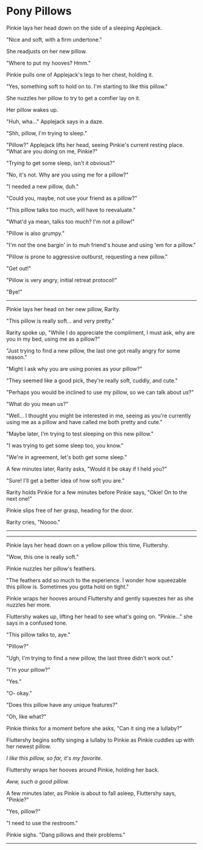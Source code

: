 # Pony Pillows

Pinkie lays her head down on the side of a sleeping Applejack.

"Nice and soft, with a firm undertone."

She readjusts on her new pillow.

"Where to put my hooves? Hmm."

Pinkie pulls one of Applejack's legs to her chest, holding it.

"Yes, something soft to hold on to. I'm starting to like this pillow."

She nuzzles her pillow to try to get a comfier lay on it.

Her pillow wakes up.

"Huh, wha…" Applejack says in a daze.

"Shh, pillow, I'm trying to sleep."

"Pillow?" Applejack lifts her head, seeing Pinkie's current resting place. "What are you doing on me, Pinkie?"

"Trying to get some sleep, isn't it obvious?"

"No, it's not. Why are you using me for a pillow?"

"I needed a new pillow, duh."

"Could you, maybe, not use your friend as a pillow?"

"This pillow talks too much, will have to reevaluate."

"What'd ya mean, talks too much? I'm not a pillow!"

"Pillow is also grumpy."

"I'm not the one bargin' in to muh friend's house and using 'em for a pillow."

"Pillow is prone to aggressive outburst, requesting a new pillow."

"Get out!"

"Pillow is very angry, initial retreat protocol!"

"Bye!"

***

Pinkie lays her head on her new pillow, Rarity.

"This pillow is really soft… and very pretty."

Rarity spoke up, "While I do appreciate the compliment, I must ask, why are you in my bed, using me as a pillow?"

"Just trying to find a new pillow, the last one got really angry for some reason."

"Might I ask why you are using ponies as your pillow?"

"They seemed like a good pick, they're really soft, cuddly, and cute."

"Perhaps you would be inclined to use my pillow, so we can talk about *us*?"

"What do you mean *us*?"

"Well… I thought you might be interested in me, seeing as you're currently using me as a pillow and have called me both pretty and cute."

"Maybe later, I'm trying to test sleeping on this new pillow."

"I was trying to get some sleep too, you know."

"We're in agreement, let's both get some sleep."

A few minutes later, Rarity asks, "Would it be okay if I held you?"

"Sure! I'll get a better idea of how soft you are."

Rarity holds Pinkie for a few minutes before Pinkie says, "Okie! On to the next one!"

Pinkie slips free of her grasp, heading for the door.

Rarity cries, "Noooo."

***



***

Pinkie lays her head down on a yellow pillow this time, Fluttershy.

"Wow, this one is really soft."

Pinkie nuzzles her pillow's feathers.

"The feathers add so much to the experience. I wonder how squeezable this pillow is. Sometimes you gotta hold on tight."

Pinkie wraps her hooves around Fluttershy and gently squeezes her as she nuzzles her more.

Fluttershy wakes up, lifting her head to see what's going on. "Pinkie…" she says in a confused tone.

"This pillow talks to, aye."

"Pillow?"

"Ugh, I'm trying to find a new pillow, the last three didn't work out."

"I'm your pillow?"

"Yes."

"O- okay."

"Does this pillow have any unique features?"

"Oh, like what?"

Pinkie thinks for a moment before she asks, "Can it sing me a lullaby?"

Fluttershy begins softly singing a lullaby to Pinkie as Pinkie cuddles up with her newest pillow.

*I like this pillow, so far, it's my favorite.*

Fluttershy wraps her hooves around Pinkie, holding her back.

*Aww, such a good pillow.*

A few minutes later, as Pinkie is about to fall asleep, Fluttershy says, "Pinkie?"

"Yes, pillow?"

"I need to use the restroom."

Pinkie sighs. "Dang pillows and their problems."

***

